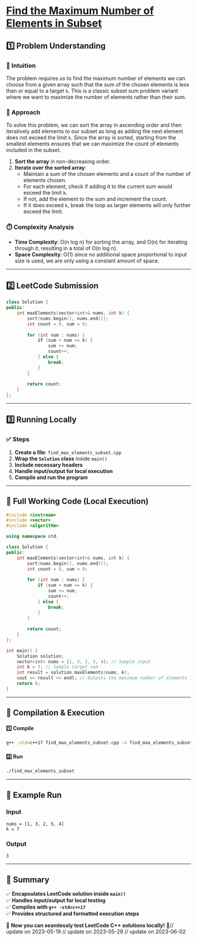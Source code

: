 # **[Find the Maximum Number of Elements in Subset](https://leetcode.com/problems/find-the-maximum-number-of-elements-in-subset/description/)**  

## **1️⃣ Problem Understanding**  
### **📌 Intuition**  
The problem requires us to find the maximum number of elements we can choose from a given array such that the sum of the chosen elements is less than or equal to a target `k`. This is a classic subset sum problem variant where we want to maximize the number of elements rather than their sum. 

### **🚀 Approach**  
To solve this problem, we can sort the array in ascending order and then iteratively add elements to our subset as long as adding the next element does not exceed the limit `k`. Since the array is sorted, starting from the smallest elements ensures that we can maximize the count of elements included in the subset. 

1. **Sort the array** in non-decreasing order.
2. **Iterate over the sorted array**:
   - Maintain a sum of the chosen elements and a count of the number of elements chosen.
   - For each element, check if adding it to the current sum would exceed the limit `k`.
   - If not, add the element to the sum and increment the count.
   - If it does exceed `k`, break the loop as larger elements will only further exceed the limit.

### **⏱️ Complexity Analysis**  
- **Time Complexity**: O(n log n) for sorting the array, and O(n) for iterating through it, resulting in a total of O(n log n).  
- **Space Complexity**: O(1) since no additional space proportional to input size is used, we are only using a constant amount of space.  

---  

## **2️⃣ LeetCode Submission**  
```cpp
class Solution {
public:
    int maxElements(vector<int>& nums, int k) {
        sort(nums.begin(), nums.end());
        int count = 0, sum = 0;
        
        for (int num : nums) {
            if (sum + num <= k) {
                sum += num;
                count++;
            } else {
                break;
            }
        }
        
        return count;
    }
};  
```  

---  

## **3️⃣ Running Locally**  
### **✅ Steps**  
1. **Create a file**: `find_max_elements_subset.cpp`  
2. **Wrap the `Solution` class** inside `main()`  
3. **Include necessary headers**  
4. **Handle input/output for local execution**  
5. **Compile and run the program**  

---  

## **📝 Full Working Code (Local Execution)**  
```cpp
#include <iostream>
#include <vector>
#include <algorithm>

using namespace std;

class Solution {
public:
    int maxElements(vector<int>& nums, int k) {
        sort(nums.begin(), nums.end());
        int count = 0, sum = 0;
        
        for (int num : nums) {
            if (sum + num <= k) {
                sum += num;
                count++;
            } else {
                break;
            }
        }
        
        return count;
    }
};

int main() {
    Solution solution;
    vector<int> nums = {1, 3, 2, 5, 4}; // Sample input
    int k = 7; // Sample target sum
    int result = solution.maxElements(nums, k);
    cout << result << endl; // Outputs the maximum number of elements in subset
    return 0;
}
```  

---  

## **🔧 Compilation & Execution**  
#### **1️⃣ Compile**  
```bash
g++ -std=c++17 find_max_elements_subset.cpp -o find_max_elements_subset
```  

#### **2️⃣ Run**  
```bash
./find_max_elements_subset
```  

---  

## **🎯 Example Run**  
### **Input**  
```
nums = [1, 3, 2, 5, 4]
k = 7
```  
### **Output**  
```
3
```  

---  

## **📌 Summary**  
✅ **Encapsulates LeetCode solution inside `main()`**  
✅ **Handles input/output for local testing**  
✅ **Compiles with `g++ -std=c++17`**  
✅ **Provides structured and formatted execution steps**  

🚀 **Now you can seamlessly test LeetCode C++ solutions locally!** 🚀// update on 2023-05-19
// update on 2023-05-29
// update on 2023-06-02
